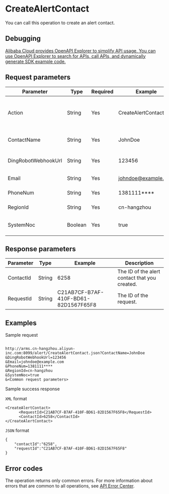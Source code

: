 # CreateAlertContact

You can call this operation to create an alert contact.

## Debugging

[Alibaba Cloud provides OpenAPI Explorer to simplify API usage. You can use OpenAPI Explorer to search for APIs, call APIs, and dynamically generate SDK example code.](https://api.aliyun.com/#product=ARMS&api=CreateAlertContact&type=RPC&version=2019-08-08)

## Request parameters

|Parameter|Type|Required|Example|Description|
|---------|----|--------|-------|-----------|
|Action|String|Yes|CreateAlertContact|The operation that you want to perform. Set this value to `CreateAlertContact`. |
|ContactName|String|Yes|JohnDoe|The name of the alert contact that you want to create. |
|DingRobotWebhookUrl|String|Yes|123456|The DingTalk Chatbot address of the contact. |
|Email|String|Yes|johndoe@example.com|The email address of the contact. |
|PhoneNum|String|Yes|1381111\*\*\*\*|The phone number of the contact. |
|RegionId|String|Yes|cn-hangzhou|The ID of the region. |
|SystemNoc|Boolean|Yes|true|Specifies whether to receive system alerts. |

## Response parameters

|Parameter|Type|Example|Description|
|---------|----|-------|-----------|
|ContactId|String|6258|The ID of the alert contact that you created. |
|RequestId|String|C21AB7CF-B7AF-410F-BD61-82D1567F65F8|The ID of the request. |

## Examples

Sample request

```

http://arms.cn-hangzhou.aliyun-inc.com:8099/alert/CreateAlertContact.json?ContactName=JohnDoe
&DingRobotWebhookUrl=123456
&Email=johndoe@example.com
&PhoneNum=1381111****
&RegionId=cn-hangzhou
&SystemNoc=true
&<Common request parameters>

```

Sample success response

`XML` format

```
<CreateAlertContact>
      <RequestId>C21AB7CF-B7AF-410F-BD61-82D1567F65F8</RequestId>
      <ContactId>6258</ContactId>
</CreateAlertContact>
```

`JSON` format

```
{
	"contactId":"6258",
	"requestId":"C21AB7CF-B7AF-410F-BD61-82D1567F65F8"
}
```

## Error codes

The operation returns only common errors. For more information about errors that are common to all operations, see [API Error Center](https://error-center.alibabacloud.com/status/product/ARMS).


